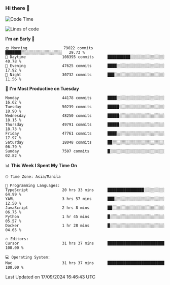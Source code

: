 ### Hi there 👋

<!--START_SECTION:waka-->
![Code Time](http://img.shields.io/badge/Code%20Time-5%2C556%20hrs%209%20mins-blue)

![Lines of code](https://img.shields.io/badge/From%20Hello%20World%20I%27ve%20Written-118.5%20million%20lines%20of%20code-blue)

**I'm an Early 🐤** 

```text
🌞 Morning                79022 commits       ███████░░░░░░░░░░░░░░░░░░   29.73 % 
🌆 Daytime                108395 commits      ██████████░░░░░░░░░░░░░░░   40.78 % 
🌃 Evening                47625 commits       ████░░░░░░░░░░░░░░░░░░░░░   17.92 % 
🌙 Night                  30732 commits       ███░░░░░░░░░░░░░░░░░░░░░░   11.56 % 
```
📅 **I'm Most Productive on Tuesday** 

```text
Monday                   44178 commits       ████░░░░░░░░░░░░░░░░░░░░░   16.62 % 
Tuesday                  50239 commits       █████░░░░░░░░░░░░░░░░░░░░   18.90 % 
Wednesday                48250 commits       █████░░░░░░░░░░░░░░░░░░░░   18.15 % 
Thursday                 49791 commits       █████░░░░░░░░░░░░░░░░░░░░   18.73 % 
Friday                   47761 commits       ████░░░░░░░░░░░░░░░░░░░░░   17.97 % 
Saturday                 18048 commits       ██░░░░░░░░░░░░░░░░░░░░░░░   06.79 % 
Sunday                   7507 commits        █░░░░░░░░░░░░░░░░░░░░░░░░   02.82 % 
```


📊 **This Week I Spent My Time On** 

```text
🕑︎ Time Zone: Asia/Manila

💬 Programming Languages: 
TypeScript               20 hrs 33 mins      ████████████████░░░░░░░░░   64.99 % 
YAML                     3 hrs 57 mins       ███░░░░░░░░░░░░░░░░░░░░░░   12.50 % 
JavaScript               2 hrs 8 mins        ██░░░░░░░░░░░░░░░░░░░░░░░   06.75 % 
Python                   1 hr 45 mins        █░░░░░░░░░░░░░░░░░░░░░░░░   05.57 % 
Docker                   1 hr 28 mins        █░░░░░░░░░░░░░░░░░░░░░░░░   04.65 % 

🔥 Editors: 
Cursor                   31 hrs 37 mins      █████████████████████████   100.00 % 

💻 Operating System: 
Mac                      31 hrs 37 mins      █████████████████████████   100.00 % 
```


 Last Updated on 17/09/2024 16:46:43 UTC
<!--END_SECTION:waka-->


<!--
**rad182/rad182** is a ✨ _special_ ✨ repository because its `README.md` (this file) appears on your GitHub profile.

Here are some ideas to get you started:

- 🔭 I’m currently working on ...
- 🌱 I’m currently learning ...
- 👯 I’m looking to collaborate on ...
- 🤔 I’m looking for help with ...
- 💬 Ask me about ...
- 📫 How to reach me: ...
- 😄 Pronouns: ...
- ⚡ Fun fact: ...
-->
